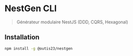 # NestGen CLI

> Générateur modulaire NestJS (DDD, CQRS, Hexagonal)

## Installation

```bash
npm install -g @outis23/nestgen
